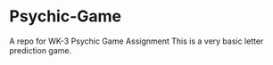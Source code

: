 # Psychic-Game
A repo for WK-3 Psychic Game Assignment
This is a very basic letter prediction game.
